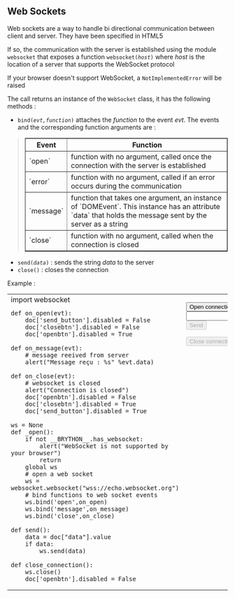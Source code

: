## Web Sockets

Web sockets are a way to handle bi directional communication between client and server. They have been specified in HTML5

If so, the communication with the server is established using the module `websocket` that exposes a function <code>websocket(_host_)</code> where _host_ is the location of a server that supports the WebSocket protocol

If your browser doesn't support WebSocket, a `NotImplementedError` will be raised

The call returns an instance of the `WebSocket` class, it has the following methods :

- <code>bind(_evt,function_)</code> attaches the _function_ to the event _evt_. The events and the corresponding function arguments are :

<blockquote>
<table border=1 cellpadding=5>
<tr>
<th>Event</th>
<th>Function</th>
</tr>
<tr>
<td>`open`</td>
<td>function with no argument, called once the connection with the server is established</td>
</tr>
<tr>
<td>`error`</td>
<td>function with no argument, called if an error occurs during the communication</td>
</tr>
<tr>
<td>`message`</td>
<td>function that takes one argument, an instance of `DOMEvent`. This instance has an attribute `data` that holds the message sent by the server as a string</td>
</tr>
<tr>
<td>`close`</td>
<td>function with no argument, called when the connection is closed</td>
</tr>
</table>
</blockquote>

- <code>send(_data_)</code> : sends the string _data_ to the server
- `close()` : closes the connection

Example :
<table>
<tr>
<td id="py_source">
    import websocket
    
    def on_open(evt):
        doc['send_button'].disabled = False
        doc['closebtn'].disabled = False
        doc['openbtn'].disabled = True
    
    def on_message(evt):
        # message reeived from server
        alert("Message reçu : %s" %evt.data)
    
    def on_close(evt):
        # websocket is closed
        alert("Connection is closed")
        doc['openbtn'].disabled = False
        doc['closebtn'].disabled = True
        doc['send_button'].disabled = True
    
    ws = None
    def _open():
        if not __BRYTHON__.has_websocket:
            alert("WebSocket is not supported by your browser")
            return
        global ws
        # open a web socket
        ws = websocket.websocket("wss://echo.websocket.org")
        # bind functions to web socket events
        ws.bind('open',on_open)
        ws.bind('message',on_message)
        ws.bind('close',on_close)
    
    def send():
        data = doc["data"].value
        if data:
            ws.send(data)
    
    def close_connection():
        ws.close()
        doc['openbtn'].disabled = False
    
</td>
<td valign="top">
<script type='text/python'>
exec(doc['py_source'].text)
</script>

<button id="openbtn" onclick="_open()">Open connection</button>
<br><input id="data"><button id="send_button" disabled onclick="send()">Send</button>
<p><button id="closebtn" disabled onclick="close_connection()">Close connection</button>
</td>
</tr>
</table>
